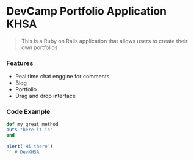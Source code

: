 # DevCamp Portfolio Application KHSA
>This is a Ruby on Rails application that allows users to create their own portfolios
### Features

- Real time chat enggine for comments 
- Blog 
- Portfolio 
- Drag and drop interface 

### Code Example
```ruby 
def my_great_method
puts "here it is"
end 
```
```javascript 
alert('Hi there')
```# DevKHSA
